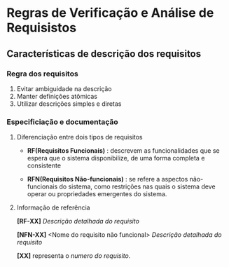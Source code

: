 # Regras de Verificação e Análise de Requisistos


## Características de descrição dos requisitos


### Regra dos requisitos

1) Evitar ambiguidade na descrição 
2) Manter definições atômicas
3) Utilizar descrições simples e diretas

### Especificiação e documentação 

1) Diferenciação entre dois tipos de requisitos
    - **RF(Requisitos Funcionais)** : descrevem as funcionalidades que se espera que o sistema disponibilize, de uma forma completa e consistente

	- **RFN(Requisitos Não-funcionais)** : se refere a aspectos não-funcionais do sistema, como restrições nas quais o sistema deve operar ou propriedades emergentes do sistema.

2) Informação de referência
	
    **[RF-XX]** <Nome do requisito funcional>
	    *Descrição detalhada do requisito*

	**[NFN-XX]** <Nome do requisito não funcional>
	    *Descrição detalhada do requisito*
     
    **[XX]** representa o *numero do requisito.*

